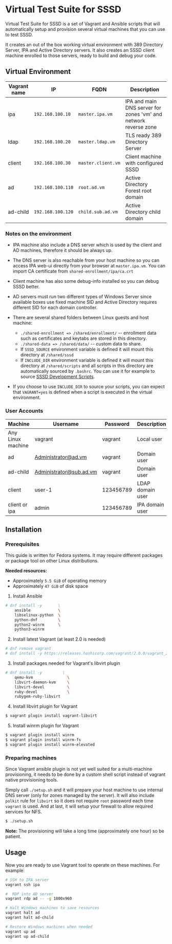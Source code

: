 # Virtual Test Suite for SSSD

Virtual Test Suite for SSSD is a set of Vagrant and Ansible scripts that
will automatically setup and provision several virtual machines that you
can use to test SSSD.

It creates an out of the box working virtual environment with 389 Directory
Server, IPA and Active Directory servers. It also creates an SSSD client
machine enrolled to those servers, ready to build and debug your code. 

## Virtual Environment

| Vagrant name |        IP         |        FQDN        |   Description                                                   |
|--------------|-------------------|--------------------|-----------------------------------------------------------------|
| ipa          | `192.168.100.10`  | `master.ipa.vm`    | IPA and main DNS server for zones 'vm' and network reverse zone |
| ldap         | `192.168.100.20`  | `master.ldap.vm`   | TLS ready 389 Directory Server                                  |
| client       | `192.168.100.30`  | `master.client.vm` | Client machine with configured SSSD                             |
| ad           | `192.168.100.110` | `root.ad.vm`       | Active Directory Forest root domain                             |
| ad-child     | `192.168.100.120` | `child.sub.ad.vm`  | Active Directory child domain                                   |

### Notes on the environment

* IPA machine also include a DNS server which is used by the client and AD
  machines, therefore it should be always up.
* The DNS server is also reachable from your host machine so you can access
  IPA web-ui directly from your browser at `master.ipa.vm`. You can import
  CA certificate from `shared-enrollment/ipa/ca.crt`
* Client machine has also some debug-info installed so you can debug SSSD better.
* AD servers must run two different types of Windows Server since available
  boxes use fixed machine SID and Active Directory requires different SID
  for each domain controller.

* There are several shared folders between Linux guests and host machine:
  * `./shared-enrollment => /shared/enrollment/` -- enrollment data such
    as certificates and keytabs are stored in this directory.
  * `./shared-data => /shared/data/` -- custom data to share.
  * If `SSSD_SOURCE` environment variable is defined it will mount this
    directory at `/shared/sssd`
  * If `INCLUDE_DIR` environment variable is defined it will mount this
    directory at `/shared/scripts` and all scripts in this directory
    are automatically sourced by `.bashrc`. You can use it for example
    to source
    [SSSD Development Scripts](https://github.com/pbrezina/sssd-dev-utils).
    
* If you choose to use `INCLUDE_DIR` to source your scripts, you can expect
  that `VAGRANT=yes` is defined when a script is executed in the virtual
  environment.
  
### User Accounts

| Machine           |        Username         |   Password   |   Description    |
|-------------------|-------------------------|--------------|------------------|
| Any Linux machine | vagrant                 | vagrant      | Local user       |
| ad                | Administrator@ad.vm     | vagrant      | Domain user      |
| ad-child          | Administrator@sub.ad.vm | vagrant      | Domain user      |
| client            | user-1                  | 123456789    | LDAP domain user |
| client or ipa     | admin                   | 123456789    | IPA domain user  |

## Installation

### Prerequisites

This guide is written for Fedora systems. It may require different packages or
package tool on other Linux distributions.

**Needed resources:**
* Approximately `5.5 GiB` of operating memory
* Approximately `47 GiB` of disk space

1. Install Ansible
```bash
# dnf install -y       \
    ansible            \
    libselinux-python  \
    python-dnf         \
    python2-winrm      \
    python3-winrm
```

2. Install latest Vagrant (at least 2.0 is needed)
```bash
# dnf remove vagrant
# dnf install -y https://releases.hashicorp.com/vagrant/2.0.0/vagrant_2.0.0_x86_64.rpm
```

3. Install packages needed for Vagrant's libvirt plugin
```bash
# dnf install -y         \
    qemu-kvm               \
    libvirt-daemon-kvm     \
    libvirt-devel          \
    ruby-devel             \
    rubygem-ruby-libvirt
```

4. Install libvirt plugin for Vagrant
```bash
$ vagrant plugin install vagrant-libvirt
```

5. Install winrm plugin for Vagrant
```bash
$ vagrant plugin install winrm
$ vagrant plugin install winrm-fs
$ vagrant plugin install winrm-elevated
```

### Preparing machines

Since Vagrant ansible plugin is not yet well suited for a multi-machine
provisioning, it needs to be done by a custom shell script instead of
vagrant native provisioning tools.

Simply call `./setup.sh` and it will prepare your host machine to use internal
DNS server (only for zones managed by the server). It will also include `polkit`
rule for `libvirt` so it does not require `root` password each time `vagrant`
is used. And at last, it will setup your firewall to allow required services
for NFS.

```bash
$ ./setup.sh
```

**Note:** The provisioning will take a long time (approximately one hour)
so be patient.

## Usage

Now you are ready to use Vagrant tool to operate on these machines. For example:

```bash
# SSH to IPA server
vagrant ssh ipa

#  RDP into AD server
vagrant rdp ad -- -g 1800x960

# Halt Windows machines to save resources
vagrant halt ad
vagrant halt ad-child

# Restore Windows machines when needed
vagrant up ad
vagrant up ad-child
```
